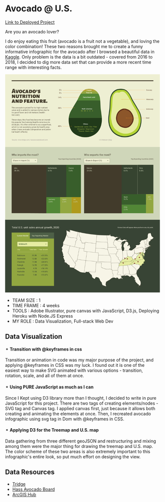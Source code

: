 # Avocado @ U.S. 
[Link to Deployed Project](https://avocado-usa.herokuapp.com/)

Are you an avocado lover?

I do enjoy eating this fruit (avocado is a fruit not a vegetable), and loving the color combination! These two reasons brought me to create a funny informative infographic for the avocado after I browsed a beautiful data in [Kaggle](https://www.kaggle.com/neuromusic/avocado-prices). Only problem is the data is a bit outdated - covered from 2016 to 2018, I decided to dig more data set that can provide a more recent time range with interesting facts.

![avocado_inforaphic_v13](https://github.com/rimhoho/avocado-usa/blob/master/public/img/avocado_inforaphic_v13.png)
- TEAM SIZE : 1
- TIME FRAME : 4 weeks
- TOOLS : Adobe Illustrator, pure canvas with JavaScript, D3.js, Deploying Heroku with Node.JS Express
- MY ROLE : Data Visualization, Full-stack Web Dev

## Data Visualization

#### ⚬ Transition with @keyframes in css
Transition or animation in code was my major purpose of the project, and applying @keyframes in CSS was my luck. I found out it is one of the easiest way to make SVG animated with various options - transition, rotation, scale, and all of them at once. 
#### ⚬ Using PURE JavaScript as much as I can
Since I Kept using D3 library more than I thought, I decided to write in pure JavaScript for this project. There are two tags of creating elements/nodes - SVG tag and Canvas tag. I applied canvas first, just because it allows both creating and animating the elements at once. Then, I recreated avocado infographic using svg tag in Dom with @keyframes in CSS.
#### ⚬ Applying D3 for the Treemap and U.S. map
Data gathering from three different geoJSON and restructuring and mixing among them were the major thing for drawing the treemap and U.S. map. The color scheme of these two areas is also extremely important to this infographic's entire look, so put much effort on designing the view.

## Data Resources

- [Tridge](https://www.tridge.com/trades/HS1992/080440-fruit-edible-avocados-fresh-or-dried/import)
- [Hass Avocado Board](https://hassavocadoboard.com/category-data/)
- [ArcGIS Hub](https://hub.arcgis.com/datasets/esri::usa-major-cities/data)
